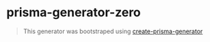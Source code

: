 # prisma-generator-zero

> This generator was bootstraped using [create-prisma-generator](https://github.com/YassinEldeeb/create-prisma-generator)
